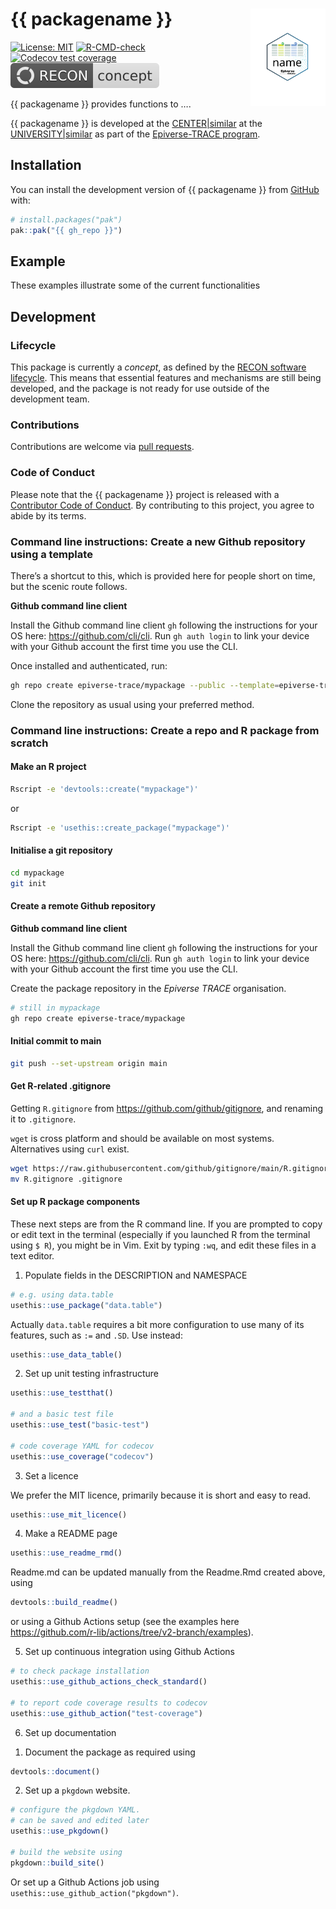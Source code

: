 
<!-- README.md is generated from README.Rmd. Please edit that file. -->
<!-- The code to render this README is stored in .github/workflows/render-readme.yaml -->
<!-- Variables marked with double curly braces will be transformed beforehand: -->
<!-- `packagename` is extracted from the DESCRIPTION file -->
<!-- `gh_repo` is extracted via a special environment variable in GitHub Actions -->

# {{ packagename }} <img src="man/figures/logo.svg" align="right" width="120" />

<!-- badges: start -->

[![License:
MIT](https://img.shields.io/badge/License-MIT-yellow.svg)](https://opensource.org/license/mit/)
[![R-CMD-check](https://github.com/%7B%7B%20gh_repo%20%7D%7D/actions/workflows/R-CMD-check.yaml/badge.svg)](https://github.com/%7B%7B%20gh_repo%20%7D%7D/actions/workflows/R-CMD-check.yaml)
[![Codecov test
coverage](https://codecov.io/gh/%7B%7B%20gh_repo%20%7D%7D/branch/main/graph/badge.svg)](https://app.codecov.io/gh/%7B%7B%20gh_repo%20%7D%7D?branch=main)
[![lifecycle-concept](https://raw.githubusercontent.com/reconverse/reconverse.github.io/master/images/badge-concept.svg)](https://www.reconverse.org/lifecycle.html#concept)
<!-- badges: end -->

{{ packagename }} provides functions to ….

<!-- This sentence is optional and can be removed -->

{{ packagename }} is developed at the [CENTER\|similar](url) at the
[UNIVERSITY\|similar](url) as part of the [Epiverse-TRACE
program](https://data.org/initiatives/epiverse/).

## Installation

You can install the development version of {{ packagename }} from
[GitHub](https://github.com/) with:

``` r
# install.packages("pak")
pak::pak("{{ gh_repo }}")
```

## Example

These examples illustrate some of the current functionalities

## Development

### Lifecycle

This package is currently a *concept*, as defined by the [RECON software
lifecycle](https://www.reconverse.org/lifecycle.html). This means that
essential features and mechanisms are still being developed, and the
package is not ready for use outside of the development team.

### Contributions

Contributions are welcome via [pull
requests](https://github.com/%7B%7B%20gh_repo%20%7D%7D/pulls).

### Code of Conduct

Please note that the {{ packagename }} project is released with a
[Contributor Code of
Conduct](https://github.com/epiverse-trace/.github/blob/main/CODE_OF_CONDUCT.md).
By contributing to this project, you agree to abide by its terms.

### Command line instructions: Create a new Github repository using a template

There’s a shortcut to this, which is provided here for people short on
time, but the scenic route follows.

**Github command line client**

Install the Github command line client `gh` following the instructions
for your OS here: <https://github.com/cli/cli>. Run `gh auth login` to
link your device with your Github account the first time you use the
CLI.

Once installed and authenticated, run:

``` sh
gh repo create epiverse-trace/mypackage --public --template=epiverse-trace/packagetemplate
```

Clone the repository as usual using your preferred method.

### Command line instructions: Create a repo and R package from scratch

#### Make an R project

``` sh
Rscript -e 'devtools::create("mypackage")'
```

or

``` sh
Rscript -e 'usethis::create_package("mypackage")'
```

#### Initialise a git repository

``` sh
cd mypackage
git init
```

#### Create a remote Github repository

**Github command line client**

Install the Github command line client `gh` following the instructions
for your OS here: <https://github.com/cli/cli>. Run `gh auth login` to
link your device with your Github account the first time you use the
CLI.

Create the package repository in the *Epiverse TRACE* organisation.

``` sh
# still in mypackage
gh repo create epiverse-trace/mypackage
```

#### Initial commit to main

``` sh
git push --set-upstream origin main
```

#### Get R-related .gitignore

Getting `R.gitignore` from <https://github.com/github/gitignore>, and
renaming it to `.gitignore`.

`wget` is cross platform and should be available on most systems.
Alternatives using `curl` exist.

``` sh
wget https://raw.githubusercontent.com/github/gitignore/main/R.gitignore
mv R.gitignore .gitignore
```

#### Set up R package components

These next steps are from the R command line. If you are prompted to
copy or edit text in the terminal (especially if you launched R from the
terminal using `$ R`), you might be in Vim. Exit by typing `:wq`, and
edit these files in a text editor.

1.  Populate fields in the DESCRIPTION and NAMESPACE

<!-- end list -->

``` r
# e.g. using data.table
usethis::use_package("data.table")
```

Actually `data.table` requires a bit more configuration to use many of
its features, such as `:=` and `.SD`. Use instead:

``` r
usethis::use_data_table()
```

2.  Set up unit testing infrastructure

<!-- end list -->

``` r
usethis::use_testthat()

# and a basic test file
usethis::use_test("basic-test")

# code coverage YAML for codecov
usethis::use_coverage("codecov")
```

3.  Set a licence

We prefer the MIT licence, primarily because it is short and easy to
read.

``` r
usethis::use_mit_licence()
```

4.  Make a README page

<!-- end list -->

``` r
usethis::use_readme_rmd()
```

Readme.md can be updated manually from the Readme.Rmd created above,
using

``` r
devtools::build_readme()
```

or using a Github Actions setup (see the examples here
<https://github.com/r-lib/actions/tree/v2-branch/examples>).

5.  Set up continuous integration using Github Actions

<!-- end list -->

``` r
# to check package installation
usethis::use_github_actions_check_standard()

# to report code coverage results to codecov
usethis::use_github_action("test-coverage")
```

6.  Set up documentation

<!-- end list -->

1.  Document the package as required using

<!-- end list -->

``` r
devtools::document()
```

2.  Set up a `pkgdown` website.

<!-- end list -->

``` r
# configure the pkgdown YAML.
# can be saved and edited later
usethis::use_pkgdown()

# build the website using
pkgdown::build_site()
```

Or set up a Github Actions job using
`usethis::use_github_action("pkgdown")`.
